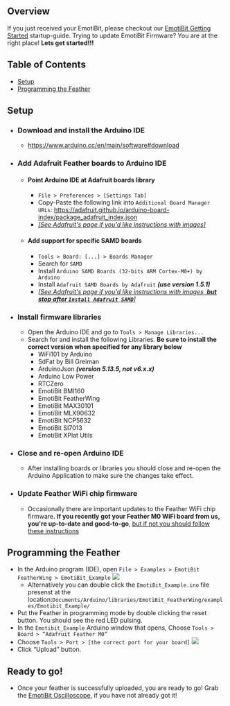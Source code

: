 ## Overview
If you just received your EmotiBit, please checkout our [EmotiBit Getting Started](./EmotiBit_Getting_Started.md) startup-guide.
Trying to update EmotiBit Firmware? You are at the right place! **Lets get started!!!**

## Table of Contents
- [Setup](#setup)
- [Programming the Feather](#programming-the-feather)

## Setup
- ### Download and install the Arduino IDE
  - https://www.arduino.cc/en/main/software#download
- ### Add Adafruit Feather boards to Arduino IDE
  - #### Point Arduino IDE at Adafruit boards library
    - `File > Preferences > [Settings Tab]`
    - Copy-Paste the following link into `Additional Board Manager URLs`: https://adafruit.github.io/arduino-board-index/package_adafruit_index.json
    - [*[See Adafruit's page if you'd like instructions with images]*](https://learn.adafruit.com/adafruit-feather-m0-wifi-atwinc1500/setup)
  - #### Add support for specific SAMD boards
    - `Tools > Board: [...] > Boards Manager`
    - Search for `SAMD`
    - Install `Arduino SAMD Boards (32-bits ARM Cortex-M0+) by Arduino`
    - Install `Adafruit SAMD Boards by Adafruit` _**(use version 1.5.1)**_
    - [*[See Adafruit's page if you'd like instructions with images, **but stop after `Install Adafruit SAMD`**]*](https://learn.adafruit.com/adafruit-feather-m0-wifi-atwinc1500/using-with-arduino-ide)
- ### Install firmware libraries
  - Open the Arduino IDE and go to `Tools > Manage Libraries...`
  - Search for and install the following Libraries. **Be sure to install the correct version when specified for any library below**
    - WiFi101 by Arduino
    - SdFat by Bill Greiman
    - ArduinoJson _**(version 5.13.5, not v6.x.x)**_
    - Arduino Low Power
    - RTCZero
    - EmotiBit BMI160
    - EmotiBit FeatherWing
    - EmotiBit MAX30101
    - EmotiBit MLX90632
    - EmotiBit NCP5632
    - EmotiBit SI7013
    - EmotiBit XPlat Utils
- ### Close and re-open Arduino IDE
  - After installing boards or libraries you should close and re-open the Arduino Application to make sure the changes take effect.
- ### Update Feather WiFi chip firmware
  - Occasionally there are important updates to the Feather WiFi chip firmware. **If you recently got your Feather M0 WiFi board from us, you're up-to-date and good-to-go**, [but if not you should follow these instructions](https://learn.adafruit.com/adafruit-feather-m0-wifi-atwinc1500/using-the-wifi-module)
## Programming the Feather
- In the Arduino program (IDE), open `File > Examples > EmotiBit FeatherWing > EmotiBit_Example`
  ![][arduino_chooseExample]
  - Alternatively you can double click the `EmotiBit_Example.ino` file presenst at the location:`Documents/Arduino/libraries/EmotiBit_FeatherWing/examples/Emotibit_Example/` 
- Put the Feather in programming mode by double clicking the reset button. You should see the red LED pulsing.
- In the `Emotibit_Example` Arduino window that opens, Choose `Tools > Board > “Adafruit Feather M0”`
- Choose `Tools > Port > [the correct port for your board]`
![][arduino_choosePort]
- Click “Upload” button.

## Ready to go!
- Once your feather is successfully uploaded, you are ready to go! Grab the [EmotiBit Oscilloscope](https://github.com/emotibit/ofxemotibit/releases/latest), if you have not already got it!

[comment]: <> (Add links to images below)

[arduino_chooseExample]: ../assets/arduino-choose_emotibit_example.png
[arduino_choosePort]: ../assets/arduino-uploading_FW.png
